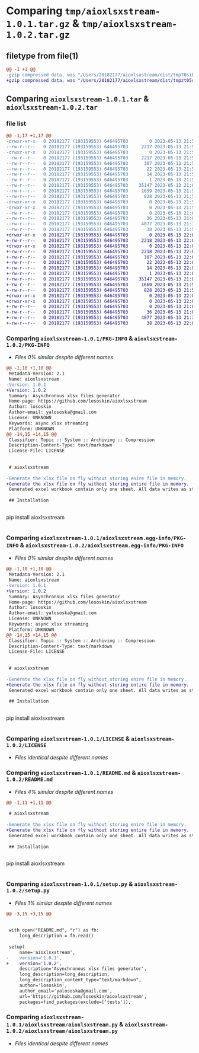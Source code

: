 # Comparing `tmp/aioxlsxstream-1.0.1.tar.gz` & `tmp/aioxlsxstream-1.0.2.tar.gz`

## filetype from file(1)

```diff
@@ -1 +1 @@
-gzip compressed data, was "/Users/20182177/aioxlsxstream/dist/tmp70sib4vi/aioxlsxstream-1.0.1.tar", last modified: Sat May 13 21:57:33 2023, max compression
+gzip compressed data, was "/Users/20182177/aioxlsxstream/dist/tmpzt05r0xb/aioxlsxstream-1.0.2.tar", last modified: Sat May 13 22:01:35 2023, max compression
```

## Comparing `aioxlsxstream-1.0.1.tar` & `aioxlsxstream-1.0.2.tar`

### file list

```diff
@@ -1,17 +1,17 @@
-drwxr-xr-x   0 20182177 (193159553) 646495703        0 2023-05-13 21:57:33.000000 aioxlsxstream-1.0.1/
--rw-r--r--   0 20182177 (193159553) 646495703     2217 2023-05-13 21:57:33.000000 aioxlsxstream-1.0.1/PKG-INFO
-drwxr-xr-x   0 20182177 (193159553) 646495703        0 2023-05-13 21:57:33.000000 aioxlsxstream-1.0.1/aioxlsxstream.egg-info/
--rw-r--r--   0 20182177 (193159553) 646495703     2217 2023-05-13 21:57:33.000000 aioxlsxstream-1.0.1/aioxlsxstream.egg-info/PKG-INFO
--rw-r--r--   0 20182177 (193159553) 646495703      307 2023-05-13 21:57:33.000000 aioxlsxstream-1.0.1/aioxlsxstream.egg-info/SOURCES.txt
--rw-r--r--   0 20182177 (193159553) 646495703       22 2023-05-13 21:57:33.000000 aioxlsxstream-1.0.1/aioxlsxstream.egg-info/requires.txt
--rw-r--r--   0 20182177 (193159553) 646495703       14 2023-05-13 21:57:33.000000 aioxlsxstream-1.0.1/aioxlsxstream.egg-info/top_level.txt
--rw-r--r--   0 20182177 (193159553) 646495703        1 2023-05-13 21:57:33.000000 aioxlsxstream-1.0.1/aioxlsxstream.egg-info/dependency_links.txt
--rw-r--r--   0 20182177 (193159553) 646495703    35147 2023-05-13 21:02:02.000000 aioxlsxstream-1.0.1/LICENSE
--rw-r--r--   0 20182177 (193159553) 646495703     1659 2023-05-13 21:55:39.000000 aioxlsxstream-1.0.1/README.md
--rw-r--r--   0 20182177 (193159553) 646495703      828 2023-05-13 21:56:55.000000 aioxlsxstream-1.0.1/setup.py
-drwxr-xr-x   0 20182177 (193159553) 646495703        0 2023-05-13 21:57:33.000000 aioxlsxstream-1.0.1/aioxlsxstream/
-drwxr-xr-x   0 20182177 (193159553) 646495703        0 2023-05-13 21:57:33.000000 aioxlsxstream-1.0.1/aioxlsxstream/xlsx_template/
--rw-r--r--   0 20182177 (193159553) 646495703        0 2023-05-13 21:01:14.000000 aioxlsxstream-1.0.1/aioxlsxstream/xlsx_template/__init__.py
--rw-r--r--   0 20182177 (193159553) 646495703       36 2023-05-13 21:07:42.000000 aioxlsxstream-1.0.1/aioxlsxstream/__init__.py
--rw-r--r--   0 20182177 (193159553) 646495703     4077 2023-05-13 21:34:32.000000 aioxlsxstream-1.0.1/aioxlsxstream/aioxlsxstream.py
--rw-r--r--   0 20182177 (193159553) 646495703       38 2023-05-13 21:57:33.000000 aioxlsxstream-1.0.1/setup.cfg
+drwxr-xr-x   0 20182177 (193159553) 646495703        0 2023-05-13 22:01:35.000000 aioxlsxstream-1.0.2/
+-rw-r--r--   0 20182177 (193159553) 646495703     2218 2023-05-13 22:01:35.000000 aioxlsxstream-1.0.2/PKG-INFO
+drwxr-xr-x   0 20182177 (193159553) 646495703        0 2023-05-13 22:01:35.000000 aioxlsxstream-1.0.2/aioxlsxstream.egg-info/
+-rw-r--r--   0 20182177 (193159553) 646495703     2218 2023-05-13 22:01:35.000000 aioxlsxstream-1.0.2/aioxlsxstream.egg-info/PKG-INFO
+-rw-r--r--   0 20182177 (193159553) 646495703      307 2023-05-13 22:01:35.000000 aioxlsxstream-1.0.2/aioxlsxstream.egg-info/SOURCES.txt
+-rw-r--r--   0 20182177 (193159553) 646495703       22 2023-05-13 22:01:35.000000 aioxlsxstream-1.0.2/aioxlsxstream.egg-info/requires.txt
+-rw-r--r--   0 20182177 (193159553) 646495703       14 2023-05-13 22:01:35.000000 aioxlsxstream-1.0.2/aioxlsxstream.egg-info/top_level.txt
+-rw-r--r--   0 20182177 (193159553) 646495703        1 2023-05-13 22:01:35.000000 aioxlsxstream-1.0.2/aioxlsxstream.egg-info/dependency_links.txt
+-rw-r--r--   0 20182177 (193159553) 646495703    35147 2023-05-13 21:02:02.000000 aioxlsxstream-1.0.2/LICENSE
+-rw-r--r--   0 20182177 (193159553) 646495703     1660 2023-05-13 21:58:54.000000 aioxlsxstream-1.0.2/README.md
+-rw-r--r--   0 20182177 (193159553) 646495703      828 2023-05-13 21:59:00.000000 aioxlsxstream-1.0.2/setup.py
+drwxr-xr-x   0 20182177 (193159553) 646495703        0 2023-05-13 22:01:35.000000 aioxlsxstream-1.0.2/aioxlsxstream/
+drwxr-xr-x   0 20182177 (193159553) 646495703        0 2023-05-13 22:01:35.000000 aioxlsxstream-1.0.2/aioxlsxstream/xlsx_template/
+-rw-r--r--   0 20182177 (193159553) 646495703        0 2023-05-13 21:01:14.000000 aioxlsxstream-1.0.2/aioxlsxstream/xlsx_template/__init__.py
+-rw-r--r--   0 20182177 (193159553) 646495703       36 2023-05-13 21:07:42.000000 aioxlsxstream-1.0.2/aioxlsxstream/__init__.py
+-rw-r--r--   0 20182177 (193159553) 646495703     4077 2023-05-13 21:34:32.000000 aioxlsxstream-1.0.2/aioxlsxstream/aioxlsxstream.py
+-rw-r--r--   0 20182177 (193159553) 646495703       38 2023-05-13 22:01:35.000000 aioxlsxstream-1.0.2/setup.cfg
```

### Comparing `aioxlsxstream-1.0.1/PKG-INFO` & `aioxlsxstream-1.0.2/PKG-INFO`

 * *Files 0% similar despite different names*

```diff
@@ -1,10 +1,10 @@
 Metadata-Version: 2.1
 Name: aioxlsxstream
-Version: 1.0.1
+Version: 1.0.2
 Summary: Asynchronous xlsx files generator
 Home-page: https://github.com/lososkin/aioxlsxstream
 Author: lososkin
 Author-email: yalososka@gmail.com
 License: UNKNOWN
 Keywords: async xlsx streaming
 Platform: UNKNOWN
@@ -14,15 +14,15 @@
 Classifier: Topic :: System :: Archiving :: Compression
 Description-Content-Type: text/markdown
 License-File: LICENSE
 
 
 # aioxlsxstream
 
-Generate the xlsx file on fly without storing enire file in memory.
+Generate the xlsx file on fly without storing entire file in memory.
 Generated excel workbook contain only one sheet. All data writes as strings.
 
 ## Installation
 
 ```
 pip install aioxlsxstream
 ```
```

### Comparing `aioxlsxstream-1.0.1/aioxlsxstream.egg-info/PKG-INFO` & `aioxlsxstream-1.0.2/aioxlsxstream.egg-info/PKG-INFO`

 * *Files 0% similar despite different names*

```diff
@@ -1,10 +1,10 @@
 Metadata-Version: 2.1
 Name: aioxlsxstream
-Version: 1.0.1
+Version: 1.0.2
 Summary: Asynchronous xlsx files generator
 Home-page: https://github.com/lososkin/aioxlsxstream
 Author: lososkin
 Author-email: yalososka@gmail.com
 License: UNKNOWN
 Keywords: async xlsx streaming
 Platform: UNKNOWN
@@ -14,15 +14,15 @@
 Classifier: Topic :: System :: Archiving :: Compression
 Description-Content-Type: text/markdown
 License-File: LICENSE
 
 
 # aioxlsxstream
 
-Generate the xlsx file on fly without storing enire file in memory.
+Generate the xlsx file on fly without storing entire file in memory.
 Generated excel workbook contain only one sheet. All data writes as strings.
 
 ## Installation
 
 ```
 pip install aioxlsxstream
 ```
```

### Comparing `aioxlsxstream-1.0.1/LICENSE` & `aioxlsxstream-1.0.2/LICENSE`

 * *Files identical despite different names*

### Comparing `aioxlsxstream-1.0.1/README.md` & `aioxlsxstream-1.0.2/README.md`

 * *Files 4% similar despite different names*

```diff
@@ -1,11 +1,11 @@
 
 # aioxlsxstream
 
-Generate the xlsx file on fly without storing enire file in memory.
+Generate the xlsx file on fly without storing entire file in memory.
 Generated excel workbook contain only one sheet. All data writes as strings.
 
 ## Installation
 
 ```
 pip install aioxlsxstream
 ```
```

### Comparing `aioxlsxstream-1.0.1/setup.py` & `aioxlsxstream-1.0.2/setup.py`

 * *Files 1% similar despite different names*

```diff
@@ -3,15 +3,15 @@
 
 
 with open("README.md", "r") as fh:
     long_description = fh.read()
 
 setup(
     name='aioxlsxstream',
-    version='1.0.1',
+    version='1.0.2',
     description='Asynchronous xlsx files generator',
     long_description=long_description,
     long_description_content_type="text/markdown",
     author='lososkin',
     author_email='yalososka@gmail.com',
     url='https://github.com/lososkin/aioxlsxstream',
     packages=find_packages(exclude=['tests']),
```

### Comparing `aioxlsxstream-1.0.1/aioxlsxstream/aioxlsxstream.py` & `aioxlsxstream-1.0.2/aioxlsxstream/aioxlsxstream.py`

 * *Files identical despite different names*

